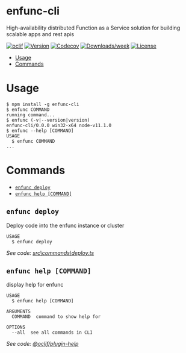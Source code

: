 enfunc-cli
==========

High-availability distributed Function as a Service solution for building scalable apps and rest apis

[![oclif](https://img.shields.io/badge/cli-oclif-brightgreen.svg)](https://oclif.io)
[![Version](https://img.shields.io/npm/v/enfunc-cli.svg)](https://npmjs.org/package/enfunc-cli)
[![Codecov](https://codecov.io/gh/enteam/enfunc-cli/branch/master/graph/badge.svg)](https://codecov.io/gh/enteam/enfunc-cli)
[![Downloads/week](https://img.shields.io/npm/dw/enfunc-cli.svg)](https://npmjs.org/package/enfunc-cli)
[![License](https://img.shields.io/npm/l/enfunc-cli.svg)](https://github.com/enteam/enfunc-cli/blob/master/package.json)

<!-- toc -->
* [Usage](#usage)
* [Commands](#commands)
<!-- tocstop -->
# Usage
<!-- usage -->
```sh-session
$ npm install -g enfunc-cli
$ enfunc COMMAND
running command...
$ enfunc (-v|--version|version)
enfunc-cli/0.0.0 win32-x64 node-v11.1.0
$ enfunc --help [COMMAND]
USAGE
  $ enfunc COMMAND
...
```
<!-- usagestop -->
# Commands
<!-- commands -->
* [`enfunc deploy`](#enfunc-deploy)
* [`enfunc help [COMMAND]`](#enfunc-help-command)

## `enfunc deploy`

Deploy code into the enfunc instance or cluster

```
USAGE
  $ enfunc deploy
```

_See code: [src\commands\deploy.ts](https://github.com/enteam/enfunc-cli/blob/v0.0.0/src\commands\deploy.ts)_

## `enfunc help [COMMAND]`

display help for enfunc

```
USAGE
  $ enfunc help [COMMAND]

ARGUMENTS
  COMMAND  command to show help for

OPTIONS
  --all  see all commands in CLI
```

_See code: [@oclif/plugin-help](https://github.com/oclif/plugin-help/blob/v2.1.4/src\commands\help.ts)_
<!-- commandsstop -->
